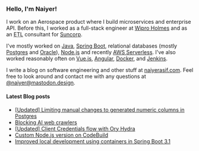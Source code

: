 ### Hello, I'm Naiyer!

I work on an Aerospace product where I build microservices and enterprise API. Before this, I worked as a full-stack engineer at [Wipro Holmes](https://www.wipro.com/holmes/) and as an <abbr title="Extract Transform Load">ETL</abbr> consultant for [Suncorp](https://www.suncorp.com.au/).

I've mostly worked on [Java](https://openjdk.java.net/), [Spring Boot](https://spring.io/projects/spring-boot), relational databases (mostly [Postgres](https://www.postgresql.org/) and [Oracle](https://www.oracle.com/database/)), [Node.js](https://nodejs.org/en/) and recently [AWS Serverless](https://aws.amazon.com/serverless/). I've also worked reasonably often on [Vue.js](https://vuejs.org/), [Angular](https://angular.io/), [Docker](https://www.docker.com/), and [Jenkins](https://www.jenkins.io/).

I write a blog on software engineering and other stuff at [naiyerasif.com](https://www.naiyerasif.com). Feel free to look around and contact me with any questions at [@naiyer@mastodon.design](https://mastodon.design/@naiyer).

#### Latest Blog posts

<!-- BLOG-POST-LIST:START -->
- [[Updated] Limiting manual changes to generated numeric columns in Postgres](https://www.naiyerasif.com/post/2023/10/02/limiting-manual-changes-to-generated-numeric-columns-in-postgres/)
- [Blocking AI web crawlers](https://www.naiyerasif.com/post/2023/09/30/blocking-ai-web-crawlers/)
- [[Updated] Client Credentials flow with Ory Hydra](https://www.naiyerasif.com/post/2022/08/21/client-credentials-flow-with-ory-hydra/)
- [Custom Node.js version on CodeBuild](https://www.naiyerasif.com/post/2023/09/20/custom-nodejs-version-on-codebuild/)
- [Improved local development using containers in Spring Boot 3.1](https://www.naiyerasif.com/post/2023/09/08/improved-local-development-using-containers-in-spring-boot-3-1/)
<!-- BLOG-POST-LIST:END -->

